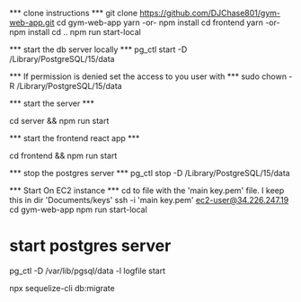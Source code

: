 *** clone instructions ***
git clone https://github.com/DJChase801/gym-web-app.git
cd gym-web-app
yarn -or- npm install
cd frontend 
yarn -or- npm install
cd ..
npm run start-local

*** start the db server locally ***
pg_ctl start -D /Library/PostgreSQL/15/data

*** If permission is denied set the access to you user with ***
sudo chown -R <username> /Library/PostgreSQL/15/data

*** start the server ***

cd server && npm run start

*** start the frontend react app ***

cd frontend && npm run start

*** stop the postgres server ***
pg_ctl stop -D /Library/PostgreSQL/15/data


*** Start On EC2 instance ***
cd to file with the 'main key.pem' file. I keep this in dir 'Documents/keys'
ssh -i 'main key.pem'  ec2-user@34.226.247.19
cd gym-web-app
npm run start-local

# start postgres server 
pg_ctl -D /var/lib/pgsql/data -l logfile start

npx sequelize-cli db:migrate
